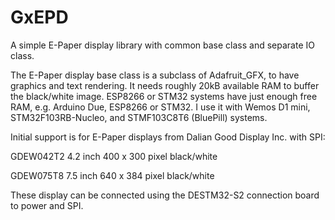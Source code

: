 # GxEPD
A simple E-Paper display library with common base class and separate IO class.


The E-Paper display base class is a subclass of Adafruit_GFX, to have graphics and text rendering.
It needs roughly 20kB available RAM to buffer the black/white image.
ESP8266 or STM32 systems have just enough free RAM, e.g. Arduino Due, ESP8266 or STM32.
I use it with Wemos D1 mini, STM32F103RB-Nucleo, and STMF103C8T6 (BluePill) systems.

Initial support is for E-Paper displays from Dalian Good Display Inc. with SPI:

GDEW042T2 4.2 inch 400 x 300 pixel black/white

GDEW075T8 7.5 inch 640 x 384 pixel black/white

These display can be connected using the DESTM32-S2 connection board to power and SPI.
